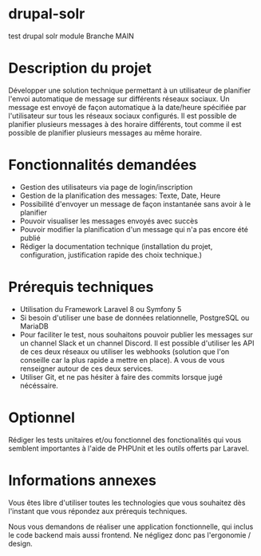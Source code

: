 # drupal-solr
test drupal solr module 
Branche MAIN


# Description du projet

Développer une solution technique permettant à un utilisateur de planifier l'envoi automatique de message sur différents réseaux sociaux. Un message est envoyé de façon automatique à la date/heure spécifiée par l'utilisateur sur tous les réseaux sociaux configurés. Il est possible de planifier plusieurs messages à des horaire différents, tout comme il est possible de planifier plusieurs messages au même horaire.

# Fonctionnalités demandées
- Gestion des utilisateurs via page de login/inscription
- Gestion de la planification des messages: Texte, Date, Heure
- Possibilité d'envoyer un message de façon instantanée sans avoir à le planifier
- Pouvoir visualiser les messages envoyés avec succès
- Pouvoir modifier la planification d'un message qui n'a pas encore été publié
- Rédiger la documentation technique (installation du projet, configuration, justification rapide des choix technique.)

# Prérequis techniques
- Utilisation du Framework Laravel 8 ou Symfony 5
- Si besoin d'utiliser une base de données relationnelle, PostgreSQL ou MariaDB
- Pour faciliter le test, nous souhaitons pouvoir publier les messages sur un channel Slack et un channel Discord. Il est possible d'utiliser les API de ces deux réseaux ou utiliser les webhooks (solution que l'on conseille car la plus rapide a mettre en place). A vous de vous renseigner autour de ces deux services.
- Utiliser Git, et ne pas hésiter à faire des commits lorsque jugé nécéssaire.

# Optionnel

Rédiger les tests unitaires et/ou fonctionnel des fonctionalités qui vous semblent importantes à l'aide de PHPUnit et les outils offerts par Laravel.

# Informations annexes

Vous êtes libre d'utiliser toutes les technologies que vous souhaitez dès l'instant que vous répondez aux prérequis techniques.

Nous vous demandons de réaliser une application fonctionnelle, qui inclus le code backend mais aussi frontend. Ne négligez donc pas l'ergonomie / design.


